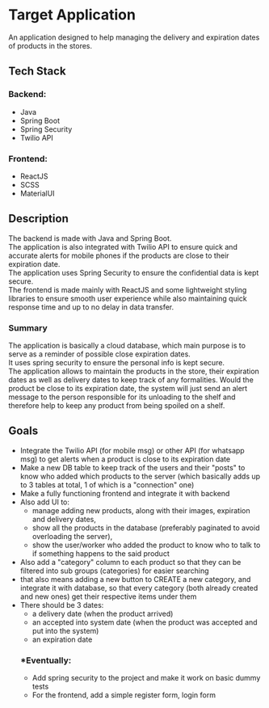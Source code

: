 # Target Application
An application designed to help managing the delivery and expiration dates of products in the stores.

## Tech Stack
### Backend:
+ Java
+ Spring Boot
+ Spring Security
+ Twilio API
### Frontend:
+ ReactJS
+ SCSS
+ MaterialUI

## Description
The backend is made with Java and Spring Boot.  
The application is also integrated with Twilio API to ensure quick and accurate alerts for mobile phones if the products are close to their expiration date.  
The application uses Spring Security to ensure the confidential data is kept secure.  
The frontend is made mainly with ReactJS and some lightweight styling libraries to ensure smooth user experience while also maintaining quick response time and up to no delay in data transfer.
### Summary
The application is basically a cloud database, which main purpose is to serve as a reminder of possible close expiration dates.  
It uses spring security to ensure the personal info is kept secure.  
The application allows to maintain the products in the store, their expiration dates as well as delivery dates to keep track of any formalities.
Would the product be close to its expiration date, the system will just send an alert message to the person responsible for its unloading to the shelf and therefore help to keep any product from being spoiled on a shelf. 


## Goals
+ Integrate the Twilio API (for mobile msg) or other API (for whatsapp msg) to get alerts when a product is close to its expiration date
+ Make a new DB table to keep track of the users and their "posts" to know who added which products to the server (which basically adds up to 3 tables at total, 1 of which is a "connection" one)
+ Make a fully functioning frontend and integrate it with backend
+ Also add UI to:
  * manage adding new products, along with their images, expiration and delivery dates,
  * show all the products in the database (preferably paginated to avoid overloading the server),
  * show the user/worker who added the product to know who to talk to if something happens to the said product
+ Also add a "category" column to each product so that they can be filtered into sub groups (categories) for easier searching
+ that also means adding a new button to CREATE a new category, and integrate it with database, so that every category (both already created and new ones) get their respective items under them
+ There should be 3 dates:
   * a delivery date (when the product arrived)
   * an accepted into system date (when the product was accepted and put into the system)
   * an expiration date 
  ### *Eventually:
  + Add spring security to the project and make it work on basic dummy tests
  + For the frontend, add a simple register form, login form
  
